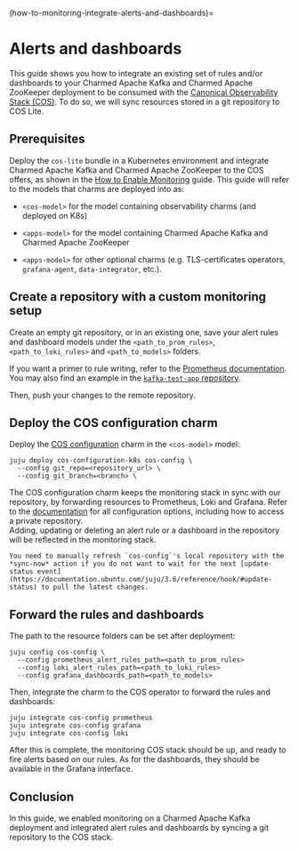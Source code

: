 (how-to-monitoring-integrate-alerts-and-dashboards)=
# Alerts and dashboards

This guide shows you how to integrate an existing set of rules and/or dashboards to your Charmed Apache Kafka and Charmed Apache ZooKeeper deployment to be consumed with the [Canonical Observability Stack (COS)](https://charmhub.io/topics/canonical-observability-stack).
To do so, we will sync resources stored in a git repository to COS Lite.

## Prerequisites

Deploy the `cos-lite` bundle in a Kubernetes environment and integrate Charmed Apache Kafka and Charmed Apache ZooKeeper to the COS offers, as shown in the [How to Enable Monitoring](/how-to/monitoring/enable-monitoring) guide.
This guide will refer to the models that charms are deployed into as:

* `<cos-model>` for the model containing observability charms (and deployed on K8s)

* `<apps-model>` for the model containing Charmed Apache Kafka and Charmed Apache ZooKeeper

* `<apps-model>` for other optional charms (e.g. TLS-certificates operators, `grafana-agent`, `data-integrator`, etc.).

## Create a repository with a custom monitoring setup

Create an empty git repository, or in an existing one, save your alert rules and dashboard models under the `<path_to_prom_rules>`, `<path_to_loki_rules>` and `<path_to_models>` folders.

If you want a primer to rule writing, refer to the [Prometheus documentation](https://prometheus.io/docs/prometheus/latest/configuration/alerting_rules/).  
You may also find an example in the [`kafka-test-app` repository](https://github.com/canonical/kafka-test-app).

Then, push your changes to the remote repository.

## Deploy the COS configuration charm

Deploy the [COS configuration](https://charmhub.io/cos-configuration-k8s) charm in the `<cos-model>` model:

```shell
juju deploy cos-configuration-k8s cos-config \
  --config git_repo=<repository_url> \
  --config git_branch=<branch> \
```

The COS configuration charm keeps the monitoring stack in sync with our repository, by forwarding resources to Prometheus, Loki and Grafana.
Refer to the [documentation](https://charmhub.io/cos-configuration-k8s/configure) for all configuration options, including how to access a private repository.  
Adding, updating or deleting an alert rule or a dashboard in the repository will be reflected in the monitoring stack.

```{note}
You need to manually refresh `cos-config`'s local repository with the *sync-now* action if you do not want to wait for the next [update-status event](https://documentation.ubuntu.com/juju/3.6/reference/hook/#update-status) to pull the latest changes.
```

## Forward the rules and dashboards

The path to the resource folders can be set after deployment:

```shell
juju config cos-config \
  --config prometheus_alert_rules_path=<path_to_prom_rules>
  --config loki_alert_rules_path=<path_to_loki_rules>
  --config grafana_dashboards_path=<path_to_models>
```

Then, integrate the charm to the COS operator to forward the rules and dashboards:

```shell
juju integrate cos-config prometheus
juju integrate cos-config grafana
juju integrate cos-config loki
```

After this is complete, the monitoring COS stack should be up, and ready to fire alerts based on our rules.
As for the dashboards, they should be available in the Grafana interface.

## Conclusion

In this guide, we enabled monitoring on a Charmed Apache Kafka deployment and integrated alert rules and dashboards by syncing a git repository to the COS stack.
